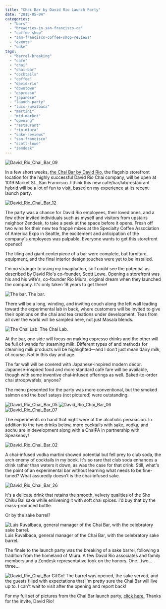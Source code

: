 ```yaml
---
title: "Chai Bar by David Rio Launch Party"
date: "2015-05-04"
categories:
  - "bars"
  - "breweries-in-san-francisco-ca"
  - "coffee-shop"
  - "san-francisco-coffee-shop-reviews"
  - "events"
  - "sake"
tags:
  - "barrel-breaking"
  - "cafe"
  - "chai"
  - "chai-bar"
  - "cocktails"
  - "coffee"
  - "david-rio"
  - "downtown"
  - "espresso"
  - "japanese"
  - "launch-party"
  - "luis-ruvalbaca"
  - "martini"
  - "mid-market"
  - "opening"
  - "restaurant"
  - "rio-miura"
  - "sake-reviews"
  - "san-francisco"
  - "scott-lowe"
  - "zendesk"
---
```


![David_Rio_Chai_Bar_09](http://s3.amazonaws.com/thegourmez-wpmedia/2015/05/David_Rio_Chai_Bar_09-333x500.jpg)

In a few short weeks, [the Chai Bar by David Rio](http://www.chaibarsf.com/), the flagship storefront location for the highly successful David Rio Chai company, will be open at 1019 Market St., San Francisco. I think this new café/bar/lab/restaurant hybrid will be a lot of fun to visit, based on my experience at its recent launch party.

![David_Rio_Chai_Bar_12](http://s3.amazonaws.com/thegourmez-wpmedia/2015/05/David_Rio_Chai_Bar_12.jpg)

The party was a chance for David Rio employees, their loved ones, and a few other invited individuals such as myself and visitors from upstairs neighbor Zendesk, to take a peek at the space before it opens. Fresh off two wins for their new tea frappé mixes at the Specialty Coffee Association of America Expo in Seattle, the excitement and anticipation of the company's employees was palpable. Everyone wants to get this storefront opened!

The tiling and giant centerpiece of a bar were complete, but furniture, equipment, and the final interior design touches were yet to be installed.

I'm no stranger to using my imagination, so I could see the potential as described by David Rio's co-founder, Scott Lowe. Opening a storefront was his and his wife's, co-founder Rio Miura, original dream when they launched the company. It's only taken 18 years to get there!




<div class="caption">

![The bar.](http://s3.amazonaws.com/thegourmez-wpmedia/2015/05/David_Rio_Chai_Bar_10-500x333.jpg) The bar.</div>


There will be a long, winding, and inviting couch along the left wall leading toward the experimental lab in back, where customers will be invited to give their opinions on the chai and tea creations under development. Teas from all over the world will be sampled here, not just Masala blends.




<div class="caption">

![The Chai Lab.](http://s3.amazonaws.com/thegourmez-wpmedia/2015/05/David_Rio_Chai_Bar_11-372x500.jpg) The Chai Lab.</div>


At the bar, one side will focus on making espresso drinks and the other will be full of wands for steaming milk. Different types of and methods for steaming milk products will be highlighted—and I don't just mean dairy milk, of course. Not in this day and age.

The far wall will be covered with Japanese-inspired modern décor. Japanese-inspired food and more standard café fare will be available, though with some inventive chai-infused offerings as well. Baked-to-order chai stroopwafels, anyone?

The menu presented for the party was more conventional, but the smoked salmon and the beef satays (not pictured) were outstanding.

![David_Rio_Chai_Bar_05](http://s3.amazonaws.com/thegourmez-wpmedia/2015/05/David_Rio_Chai_Bar_05-500x396.jpg) ![David_Rio_Chai_Bar_06](http://s3.amazonaws.com/thegourmez-wpmedia/2015/05/David_Rio_Chai_Bar_06-500x333.jpg) ![David_Rio_Chai_Bar_07](http://s3.amazonaws.com/thegourmez-wpmedia/2015/05/David_Rio_Chai_Bar_07-500x323.jpg)

The experiments on hand that night were of the alcoholic persuasion. In addition to the two drinks below, more cocktails with sake, vodka, and sochu are in development along with a ChaIPA in partnership with Speakeasy!

![David_Rio_Chai_Bar_02](http://s3.amazonaws.com/thegourmez-wpmedia/2015/05/David_Rio_Chai_Bar_02-500x437.jpg)

A chai-infused vodka martini showed potential but fell prey to club soda, the arch enemy of cocktails in my book. It's so rare that club soda enhances a drink rather than waters it down, as was the case for that drink. Still, what's the point of an experimental bar without learning what needs to be fine-tuned? What assuredly doesn't is the chai-infused sake.

![David_Rio_Chai_Bar_26](http://s3.amazonaws.com/thegourmez-wpmedia/2015/05/David_Rio_Chai_Bar_26-500x333.jpg)

It's a delicate drink that retains the smooth, velvety qualities of the Sho Chiku Bai sake while enlivening it with soft chai spices. I'd buy that by the mass-produced bottle.

Or by the sake barrel?




<div class="caption">

![Luis Ruvalbaca, general manager of the Chai Bar, with the celebratory sake barrel.](http://s3.amazonaws.com/thegourmez-wpmedia/2015/05/David_Rio_Chai_Bar_15-329x500.jpg) Luis Ruvalbaca, general manager of the Chai Bar, with the celebratory sake barrel.</div>


The finale to the launch party was the breaking of a sake barrel, following a tradition from the homeland of Miura. A few David Rio associates and family members and a Zendesk representative took on the honors. One…two…three…

![David_Rio_Chai_Bar Gif](http://s3.amazonaws.com/thegourmez-wpmedia/2015/05/David_Rio_Chai_Bar-Gif.gif)Go! The barrel was opened, the sake served, and the guests filled with expectations that I'm pretty sure the Chai Bar will live up to. I can't wait to visit after the opening and report back!

For my full set of pictures from the Chai Bar launch party, [click here.](https://www.facebook.com/media/set/?set=a.10152842464344607.1073741945.567409606&type=1&l=5fa32b7a68) Thanks for the invite, David Rio!
